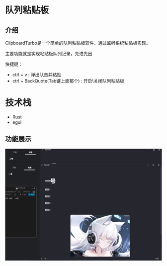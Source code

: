 # 队列粘贴板

## 介绍

ClipboardTurbo是一个简单的队列粘贴板软件，通过监听系统粘贴板实现。

主要功能就是实现粘贴板队列记录，先进先出

快捷键：

- ctrl + v : 弹出队首并粘贴
- ctrl + BackQuote(Tab键上面那个) : 开启\关闭队列粘贴板

# 技术栈

- Rust
- egui

## 功能展示

![展示](images/README/展示.gif)